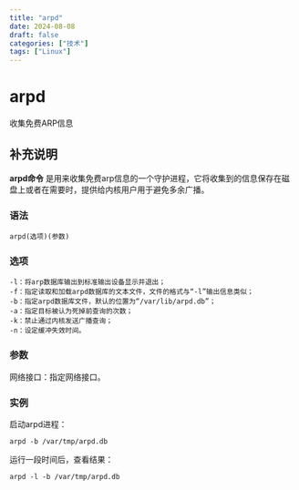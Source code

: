 ```yaml
---
title: "arpd"
date: 2024-08-08
draft: false
categories: ["技术"]
tags: ["Linux"]
---
```

arpd
===

收集免费ARP信息

## 补充说明

**arpd命令** 是用来收集免费arp信息的一个守护进程，它将收集到的信息保存在磁盘上或者在需要时，提供给内核用户用于避免多余广播。

###  语法

```shell
arpd(选项)(参数)
```

###  选项

```shell
-l：将arp数据库输出到标准输出设备显示并退出；
-f：指定读取和加载arpd数据库的文本文件，文件的格式与“-l”输出信息类似；
-b：指定arpd数据库文件，默认的位置为“/var/lib/arpd.db”；
-a：指定目标被认为死掉前查询的次数；
-k：禁止通过内核发送广播查询；
-n：设定缓冲失效时间。
```

###  参数

网络接口：指定网络接口。

###  实例

启动arpd进程：

```shell
arpd -b /var/tmp/arpd.db
```

运行一段时间后，查看结果：

```shell
arpd -l -b /var/tmp/arpd.db
```


